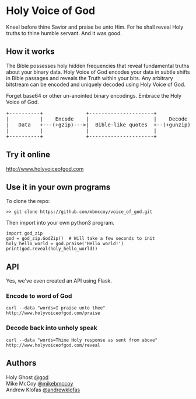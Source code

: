 # Holy Voice of God
Kneel before thine Savior and praise be unto Him. For he shall reveal Holy truths to thine humble servant. And it was 
good.

## How it works

The Bible possesses holy hidden frequencies that reveal fundamental truths about your binary data. Holy Voice of God
encodes your data in subtle shifts in Bible passages and reveals the Truth within your bits. Any arbitrary bitstream
can be encoded and uniquely decoded using Holy Voice of God.  
 
Forget base64 or other un-anointed binary encodings. Embrace the Holy Voice of God.

<pre>
+----------+              +---------------------+              +-----------------+
|          |    Encode    |                     |    Decode    |                 |
|   Data   +---(+gzip)--->|  Bible-like quotes  +--(+gunzip)-->|  Original Data  |
|          |              |                     |              |                 |
+----------+              +---------------------+              +-----------------+
</pre>

## Try it online

http://www.holyvoiceofgod.com

## Use it in your own programs

To clone the repo: 

    >> git clone https://github.com/mbmccoy/voice_of_god.git

Then import into your own python3 program.

    import god_zip
    god = god_zip.GodZip()  # Will take a few seconds to init
    holy_hello_world = god.praise('Hello world!')
    print(god.reveal(holy_hello_world))
    

## API
Yes, we've even created an API using Flask.

### Encode to word of God
```
curl --data "words=I praise unto thee" http://www.holyvoiceofgod.com/praise
```

### Decode back into unholy speak
```
curl --data "words=Thine Holy response as sent from above" http://www.holyvoiceofgod.com/reveal
```

## Authors
Holy Ghost [@god](https://twitter.com/god)<br>
Mike McCoy [@mikebmccoy](https://twitter.com/mikebmccoy)<br>
Andrew Klofas [@andrewklofas](https://twitter.com/andrewklofas)<br>
